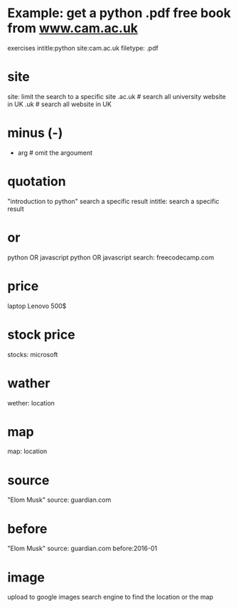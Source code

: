 
# Example: get a python .pdf free book from www.cam.ac.uk
exercises intitle:python site:cam.ac.uk filetype: .pdf

# site
site: limit the search to a specific site
.ac.uk # search all university website in UK
.uk # search all website in UK

# minus (-)
- arg # omit the argoument

# quotation
"introduction to python" search a specific result
intitle: search a specific result

# or
python OR javascript
python OR javascript search: freecodecamp.com


# price
laptop Lenovo 500$

# stock price
stocks: microsoft

# wather
wether: location

# map
map: location

# source
"Elom Musk" source: guardian.com

# before
"Elom Musk" source: guardian.com before:2016-01

# image 
upload to google images search engine to find the location or the map
